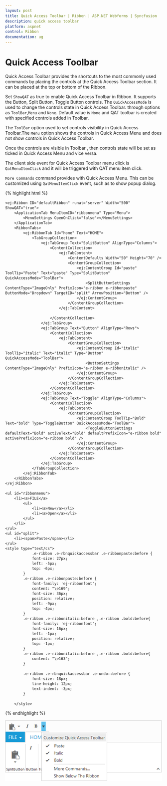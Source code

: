 ```yaml
---
layout: post
title: Quick Access Toolbar | Ribbon | ASP.NET Webforms | Syncfusion
description: quick access toolbar 
platform: aspnet
control: Ribbon
documentation: ug
---
```


# Quick Access Toolbar

Quick Access Toolbar provides the shortcuts to the most commonly used commands by placing the controls at the Quick Access Toolbar section. It can be placed at the top or bottom of the Ribbon.

Set `ShowQAT` as true to enable Quick Access Toolbar in Ribbon. It supports the Button, Split Button, Toggle Button controls. The `QuickAccessMode` is used to change the controls state in Quick Access Toolbar. through options as `ToolBar`,`Menu` and `None`. Default value is `None` and QAT toolbar is created with specified controls added in Toolbar.

The `ToolBar` option used to set controls visibility in Quick Access Toolbar.The `Menu` option shows the controls in Quick Access Menu and does not show controls in Quick Access Toolbar.

Once the controls are visible in Toolbar , then controls state will be set as ticked in Quick Access Menu and vice versa.  

The client side event for Quick Access Toolbar menu click is `QatMenuItemClick` and it will be triggered with QAT menu item click.

`More Commands` command provides with Quick Access Menu. This can be customized using `QatMenuItemClick` event, such as to show popup dialog. 


{% highlight html %}

	<ej:Ribbon ID="defaultRibbon" runat="server" Width="500" ShowQAT="true">
		<ApplicationTab MenuItemID="ribbonmenu" Type="Menu">
			<MenuSettings OpenOnClick="false"></MenuSettings>
		</ApplicationTab>
		<RibbonTabs>
			<ej:RibbonTab Id="home" Text="HOME">
				<TabGroupCollection>
					<ej:TabGroup Text="SplitButton" AlignType="Columns">
						<ContentCollection>
							<ej:TabContent>
								<ContentDefaults Width="50" Height="70" />
								<ContentGroupCollection>
									<ej:ContentGroup Id="paste" ToolTip="Paste" Text="paste" Type="SplitButton" QuickAccessMode="ToolBar">
										<SplitButtonSettings ContentType="ImageOnly" PrefixIcon="e-ribbon e-ribbonpaste" ButtonMode="Dropdown" TargetID="split" ArrowPosition="Bottom" />
									</ej:ContentGroup>
								</ContentGroupCollection>
							</ej:TabContent>
	
						</ContentCollection>
					</ej:TabGroup>
					<ej:TabGroup Text="Button" AlignType="Rows">
						<ContentCollection>
							<ej:TabContent>
								<ContentGroupCollection>
									<ej:ContentGroup Id="italic" ToolTip="italic" Text="italic" Type="Button" QuickAccessMode="ToolBar">
										<ButtonSettings ContentType="ImageOnly" PrefixIcon="e-ribbon e-ribbonitalic" />
									</ej:ContentGroup>
								</ContentGroupCollection>
							</ej:TabContent>
						</ContentCollection>
					</ej:TabGroup>
					<ej:TabGroup Text="Toggle" AlignType="Columns">
						<ContentCollection>
							<ej:TabContent>
								<ContentGroupCollection>
									<ej:ContentGroup ToolTip="Bold" Text="bold" Type="ToggleButton" QuickAccessMode="ToolBar">
										<ToggleButtonSettings defaultText="Bold" activeText="Bold" defaultPrefixIcon="e-ribbon bold" activePrefixIcon="e-ribbon bold" />
									</ej:ContentGroup>
								</ContentGroupCollection>
							</ej:TabContent>
						</ContentCollection>
					</ej:TabGroup>
				</TabGroupCollection>
			</ej:RibbonTab>
		</RibbonTabs>
	</ej:Ribbon>
	
	<ul id="ribbonmenu">
		<li><a>FILE</a>
			<ul>
				<li><a>New</a></li>
				<li><a>Open</a></li>
			</ul>
		</li>
	</ul>
	<ul id="split">
		<li><span>Paste</span></li>
	</ul>
	<style type="text/cs">
				.e-ribbon .e-rbnquickaccessbar .e-ribbonpaste:before {
				font-size: 27px;
				left: -5px;
				top: -6px;
			}
			.e-ribbon .e-ribbonpaste:before {
				font-family: 'ej-ribbonfont';
				content: "\e169";
				font-size: 36px;
				position: relative;
				left: -9px;
				top: -4px;
			}
			.e-ribbon .e-ribbonitalic:before ,.e-ribbon .bold:before{
				font-family: 'ej-ribbonfont';
				font-size: 16px;
				left: -1px;
				position: relative;
				top: -1px;
			}
			.e-ribbon .e-ribbonitalic:before ,.e-ribbon .bold:before{
				content: "\e163";
			}
		
			.e-ribbon .e-rbnquickaccessbar .e-undo::before {
				font-size: 18px;
				line-height: 12px;
				text-indent: -3px;
			}    
	
		</style>

{% endhighlight %}

![](Quick-Access-Toolbar_images/Quick-Access-toolbar_img1.png)